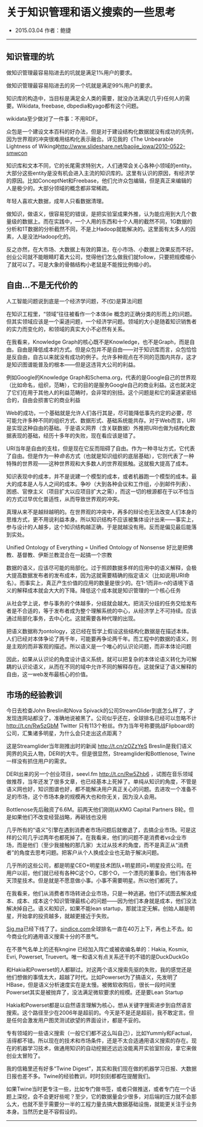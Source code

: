 # 关于知识管理和语义搜索的一些思考

* 2015.03.04     作者：鲍捷

***

## 知识管理的坑

做知识管理最容易陷进去的坑就是满足1%用户的要求。

做知识管理最容易陷进去的另一个坑就是满足99%用户的要求。

知识库的构造中，当目标是满足全人类的需要，就没办法满足(几乎)任何人的需要。Wikidata, freebase, dbpedia和yago都有这个问题。

wikidata至少做对了一件事：不用RDF。

众包是一个建设文本百科的好办法，但是对于建设结构化数据就没有成功的先例，因为世界观的冲突很难用结构化表示融合。详见我的《The Unbearable Lightness of Wiking》<http://www.slideshare.net/baojie_iowa/2010-0522-smwcon>

知识库和文本不同，它的长尾需求特别大，人们通常会关心各种小领域的entity。大部分这些entity是没有机会进入主流的知识库的。这里有认识的原因，有经济学的原因。比如ConceptNet和Freebase，他们允许众包编辑，但是真正来编辑的人是极少的。大部分领域的概念都非常稀疏。

年轻人喜欢大数据，成年人只看数据清理。

做知识，做语义，很容易犯的错误，是把实验室成果外推，认为能应用到大几个数量级的数据上。而在实践中，一个人用的东西和十个人用的截然不同，1G数据的分析和1T数据的分析截然不同，不是上Hadoop就能解决的。这里面有太多人的因素，人是没法Hadoop化的。

反之亦然，在大市场、大数据上有效的算法，在小市场、小数据上效果反而不好。创业公司就不能眼睛盯着大公司，觉得他们怎么做我们就follow，只要把规模缩小了就可以了。可是大象的骨骼结构小老鼠是不能按比例缩小的。

 ## 自由…不是无代价的

人工智能问题说到底是一个经济学问题，不(仅)是算法问题

在知识工程里，“领域”往往被看作一个本体(ie 概念的正确分类的形而上的)问题。但其实领域应该是一个渠道问题，一个经济学问题。领域的大小是随着知识销售者的实力而变化的，和领域的真实大小不必然有关系。

在我看来，Knowledge Graph的核心既不是Knowledge，也不是Graph，而是自由。自由是降低成本的方式。但是众包并不是自由——对于知识库而言，众包恰恰是反自由，自古以来就没有成功的例子。允许多种观点在不同的范围内共存，这才是知识图谱能普及的根本——但是这违背大公司的利益。

例如Google的Knowledge Graph和Schema.org，代表的是Google自己的世界观（比如命名，组织，范畴），它的目的是服务Google自己的商业利益。这也就决定了它们在用于其他人的利益范畴时，会非常的别扭。这个问题是和它的渠道紧密结合的，自由会损害它的商业利益

Web的成功，一个基础就是允许人们各行其是，尽可能降低事先约定的必要，尽可能允许多种不同的组织方式、数据形式、基础系统能共存。对于Web而言，URI是实现这种自由的基础。于是语义网界（含关联数据）外推把URI也做为结构化数据表现的基础，经历十多年的失败，现在看应该是错了。

URI当年是自由的支柱，但是现在它反而阻碍了自由。作为一种寻址方式，它代表了自由。但是作为一种*命名*方式（也就是知识组织的底层基础），它则代表了一种特殊的世界观——这种世界观和大多数人的世界观抵触。这就极大提高了成本。

知识表现中的成本，并不是说建一个模型的成本，或者机器跑一个模型的成本。最大的成本是人与人之间的成本。争吵（大到各种会议和工作组，小到邮件列表）、困惑、官僚主义（项目扩大以应项目扩大之需），而这一切的根源都在于以不恰当的方式过早优化普适性，从而导致世界观的冲突。

真理从来不是越辩越明的。在世界观的冲突中，再多的辩论也无法改变人们本身的思维方式，更不用说利益本身。所以知识结构不应该被集体设计出来——事实上，参与设计的人越多，这个知识结构越正确，于是就越没有用。反而是偏见最后能落到实处。

Unified Ontology of Everything = Unified Ontology of Nonsense 好比是把佛教、基督教、伊斯兰教混合在一起搞一个宗教

数据的语义，应该尽可能的局部化。过于照顾数据多样的应用中的语义解释，会极大提高数据发布者的发布成本，因为这就需要精确的指定语义（比如说用URI命名）。而事实上，真正产生价值的应用的数量是很少的。在1-1而非n-n的语境下语义的解释成本就会大大的下降。降低这个成本就是知识管理的一个核心任务

从社会学上说，参与事务的个体越多，分歧就会越大。把消灭分歧的任务交给发布者是不合适的，等于发布者成为整个理解系统的中心，从经济学上不可持续。应该通过局部化事务，去中心化。这就需要各种代理的出现。

把语义数据称为ontology，这已经在哲学上假设这些结构化数据是在描述本体。人们已经对本体争论了两千年，可能要再争论两千年。而工程中的数据的语义，则是主观的而非客观的描述。所以语义是一个唯心的认识论问题，而非本体论问题

因此，如果从认识论的角度设计语义系统，就可以把复杂的本体论语义转化为可解耦的认识论语义，从而在不同的域中允许不同的解释存在。这就保证了语义解释的自由，这一web发布最核心的价值。

 ## 市场的经验教训

今日去检查John Breslin和Nova Spivack的公司StreamGlider到底怎么样了，才发现连网站都没了，准确地说被黑了。公司似乎还在，全球排名已经可以忽略不计 <http://t.cn/Rw5zGbM> Twitter 只有113个粉丝。作为当年号称要挑战Flipboard的公司，汇集诸多明星，为什么会只走出这点距离？

这是Streamglider当年刚推出时的新闻 <http://t.cn/zOZzYeS> Breslin是我们语义网界的风云人物，DERI的大牛。但是很显然，Streamglider和Bottlenose, Twine一样没有抓住用户的需求。

DERI出来的另一个创业项目，seevl.fm <http://t.cn/Rw5Zhb6> ，试图在音乐领域做推荐，当年还发了很多文章，也已经基本上死掉了。单纯从知识的角度，不管是语义网也好，知识图谱也好，都不能解决用户真正关心的问题。去进攻一个准备不足的市场，这个市场本身的规模再大也和你无关，因为没人会用。

Bottlenose先后融资了6.6M。前两天他们刚刚从KMG Capital Partners B轮。但是如果他们不改变经营战略，再砸钱也没用

几乎所有的“语义”引擎在遇到消费者市场问题后就撤退了，去搞企业市场。可是这样的公司几乎过两年也都死掉了。在我看来，他们的问题不是消费者vs企业市场，而是他们（至少我接触的那几家）太过从技术的角度，而不是真正从“消费者”的角度去思考问题。把客户从个人换成企业也无助于解决问题。

几乎所的这些公司，都是明星CEO+明星技术团队+明星顾问+明星投资公司。在用户以前，他们就已经有各种C这个O，C那个O，一个漂亮的董事会。他们有各种天顶星技术。但是就是不愿意做小事。小事不需要明星。所以他们都死了。

在我看来，他们从消费者市场转进企业市场，只是一种逃避。他们不试图去解决成本、成本、成本这个知识管理最核心的问题——因为他们本身就是成本，他们没法解决掉自己。语义和知识，如果不能lean startup，那就注定无解。创始人越是明星，开始拿的投资越多，就越更接近于失败。

[Sig.ma](http://sig.ma/)已经下线了了。[sindice.com](http://sindice.com/)全球排名一直在40万上下，再也上不去。如今商业化的通用语义搜索十分的不景气。

在不景气名单上的还有kngine 已经加入阵亡或被收编名单的：Hakia, Kosmix, Evri, Powerset, Truevert。唯一和语义有点关系还干的不错的是DuckDuckGo

和Hakia和Powerset的人都聊过。对这两个语义搜索先驱的失败，我的感觉还是他们想做的事情太大，超越了时代。比如Powerset为了搞语义，先发明了HBase，但是语义分析速度实在是太慢。被微软收购后，很长一段时间里Powerset其实是被抛弃了，没法满足微软要求的规模。还是要Lean Startup

Hakia和Powerset都是以自然语言理解为核心，想从关键字搜索进步到自然语言搜索。这个路径至少在2006年是超前的。今天是不是还是超前，我不敢定言。但是任何会激发用户图灵测试欲望的界面设计，都是不妥的。

专有领域的一些语义搜索（一般它们都不这么叫自己），比如Yummly和Factual，活得都不错。所以现在的技术和市场条件，还是不太合适通用语义搜索的存在。现在的机器学习技术，做通用知识的自动挖掘还远远没能离开实验室阶段，拿它来做创业太冒险了。

我的信箱里还有好多“Twine Digest”，其实和我们现在做的机器学习日报、大数据日报也差不多。Twine的经验教训，时时刻刻都都在提醒我们。

如果Twine当时更专注一些，比如专门做书签，或者只做推送，或者专门在一个话题上深挖，会不会更好些呢？至少，它的数据量会少很多，对后端的压力就不会那么大，也就不至于需要分一半的工程力量去搞大数据基础设施，就能更关注于业务本身。当然历史是不容假设的。

***

